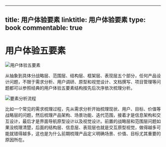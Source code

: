 
---
title: 用户体验要素
linktitle: 用户体验要素
type: book
commentable: true
---

# 用户体验五要素

![用户体验五要素](https://s3.ax1x.com/2020/12/22/rD3zMd.md.png)

从抽象到具体分战略层、范围层、结构层、框架层、表现层五个部分，任何产品设计问题，不限于需求分析、用户调研、原型和视觉设计、文档撰写、项目管理等问题都可以参照经典的用户体验五要素结构按先后次序依次梳理分析。

![要素分析流程](https://s3.ax1x.com/2020/12/22/rD8ki8.png)

比如一个常见的需求梳理过程，先从需求分析开始梳理现状、用户、目标、价值等战略层的问题，然后梳理产品架构、场景功能、迭代范围，接着才是信息架构和交互设计，最后才是界面导航原型设计以及视觉设计。前置的战略层和范围层问题如果没梳理清楚，后面的结构层、信息层、表现层也就是交互原型视觉，做得越多可能就错得越多，这也是为什么前期梳理产品定义明确场景、价值、目标尤其重要的原因所在。

    